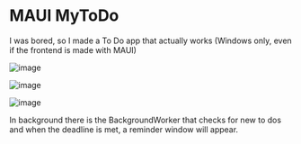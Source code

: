 # MAUI MyToDo
I was bored, so I made a To Do app that actually works (Windows only, even if the frontend is made with MAUI)

![image](https://github.com/filipvalentin/MAUI-MyToDo/assets/100225320/b505a415-6436-41fe-9202-a5d9bd0423d8)

![image](https://github.com/filipvalentin/MAUI-MyToDo/assets/100225320/62e080d6-3fea-424c-b230-c6def0803192)

![image](https://github.com/filipvalentin/MAUI-MyToDo/assets/100225320/d5077d34-2290-46e8-b829-ed2a03ab1a4c)

In background there is the BackgroundWorker that checks for new to dos and when the deadline is met, a reminder window will appear.

